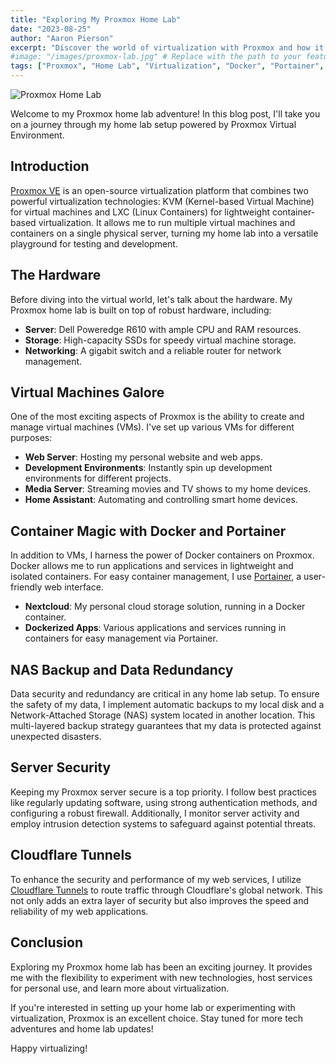 ```yaml
---
title: "Exploring My Proxmox Home Lab"
date: "2023-08-25"
author: "Aaron Pierson"
excerpt: "Discover the world of virtualization with Proxmox and how it powers my home lab."
#image: "/images/proxmox-lab.jpg" # Replace with the path to your featured image
tags: ["Proxmox", "Home Lab", "Virtualization", "Docker", "Portainer", "NAS Backup", "Server Security", "Cloudflare Tunnels"]
---
```


![Proxmox Home Lab](/images/proxmox-lab.jpg)

Welcome to my Proxmox home lab adventure! In this blog post, I'll take you on a journey through my home lab setup powered by Proxmox Virtual Environment.

## Introduction

[Proxmox VE](https://www.proxmox.com/proxmox-ve) is an open-source virtualization platform that combines two powerful virtualization technologies: KVM (Kernel-based Virtual Machine) for virtual machines and LXC (Linux Containers) for lightweight container-based virtualization. It allows me to run multiple virtual machines and containers on a single physical server, turning my home lab into a versatile playground for testing and development.

## The Hardware

Before diving into the virtual world, let's talk about the hardware. My Proxmox home lab is built on top of robust hardware, including:

- **Server**: Dell Poweredge R610 with ample CPU and RAM resources.
- **Storage**: High-capacity SSDs for speedy virtual machine storage.
- **Networking**: A gigabit switch and a reliable router for network management.

## Virtual Machines Galore

One of the most exciting aspects of Proxmox is the ability to create and manage virtual machines (VMs). I've set up various VMs for different purposes:

- **Web Server**: Hosting my personal website and web apps.
- **Development Environments**: Instantly spin up development environments for different projects.
- **Media Server**: Streaming movies and TV shows to my home devices.
- **Home Assistant**: Automating and controlling smart home devices.

## Container Magic with Docker and Portainer

In addition to VMs, I harness the power of Docker containers on Proxmox. Docker allows me to run applications and services in lightweight and isolated containers. For easy container management, I use [Portainer](https://www.portainer.io/), a user-friendly web interface.

- **Nextcloud**: My personal cloud storage solution, running in a Docker container.
- **Dockerized Apps**: Various applications and services running in containers for easy management via Portainer.

## NAS Backup and Data Redundancy

Data security and redundancy are critical in any home lab setup. To ensure the safety of my data, I implement automatic backups to my local disk and a Network-Attached Storage (NAS) system located in another location. This multi-layered backup strategy guarantees that my data is protected against unexpected disasters.

## Server Security

Keeping my Proxmox server secure is a top priority. I follow best practices like regularly updating software, using strong authentication methods, and configuring a robust firewall. Additionally, I monitor server activity and employ intrusion detection systems to safeguard against potential threats.

## Cloudflare Tunnels

To enhance the security and performance of my web services, I utilize [Cloudflare Tunnels](https://developers.cloudflare.com/cloudflare-one/connections/connect-apps) to route traffic through Cloudflare's global network. This not only adds an extra layer of security but also improves the speed and reliability of my web applications.

## Conclusion

Exploring my Proxmox home lab has been an exciting journey. It provides me with the flexibility to experiment with new technologies, host services for personal use, and learn more about virtualization.

If you're interested in setting up your home lab or experimenting with virtualization, Proxmox is an excellent choice. Stay tuned for more tech adventures and home lab updates!

Happy virtualizing!
